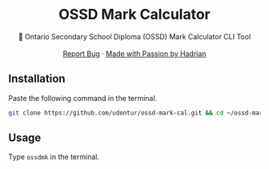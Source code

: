 <br />
<div align="center">
  <h1 align="center">OSSD Mark Calculator</h3>

  <p align="center">
    🧮 Ontario Secondary School Diploma (OSSD) Mark Calculator CLI Tool
    <br />
    <br />
    <a href="https://github.com/udontur/ossd-mark-calculator/issues/new">Report Bug</a>
    ·
    <a href="https://github.com/udontur">Made with Passion by Hadrian</a>
  </p>
</div>

## Installation
Paste the following command in the terminal.
```sh
git clone https://github.com/udontur/ossd-mark-cal.git && cd ~/ossd-mark-cal && ./install.sh
```

## Usage
Type ```ossdmk``` in the terminal.
